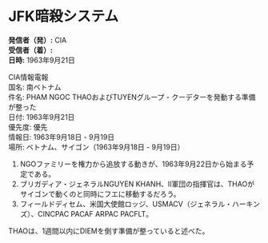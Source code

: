 # JFK暗殺システム
**発信者（発）:** CIA  
**受信者（着）:**  
**日時:** 1963年9月21日  

CIA情報電報  
国名: 南ベトナム  
件名: PHAM NGOC THAOおよびTUYENグループ - クーデターを発動する準備が整った  
日付: 1963年9月21日  
優先度: 優先  
情報日: 1963年9月18日 - 9月19日  
場所: ベトナム、サイゴン（1963年9月18日 - 9月19日）  

1. NGOファミリーを権力から追放する動きが、1963年9月22日から始まる予定である。  
2. ブリガディア・ジェネラルNGUYEN KHANH、II軍団の指揮官は、THAOがサイゴンで動くのと同時にフエに移動するだろう。  
3. フィールドディセム、米国大使館ロッジ、USMACV（ジェネラル・ハーキンズ）、CINCPAC PACAF ARPAC PACFLT。  

THAOは、1週間以内にDIEMを倒す準備が整っていると述べた。